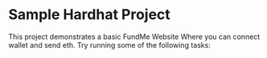 # Sample Hardhat Project

This project demonstrates a basic FundMe Website Where you can connect wallet and send eth.
Try running some of the following tasks:

